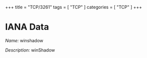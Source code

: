 +++
title = "TCP/3261"
tags = [ "TCP" ]
categories = [ "TCP" ]
+++

# IANA Data

_Name:_ winshadow

_Description:_ winShadow

